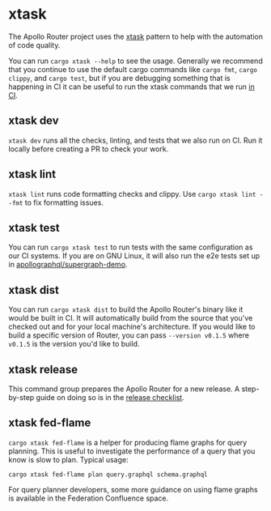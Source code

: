 # xtask

The Apollo Router project uses the [xtask](https://github.com/matklad/cargo-xtask) pattern to help with the automation of code quality. 

You can run `cargo xtask --help` to see the usage. Generally we recommend that you continue to use the default cargo commands like `cargo fmt`, `cargo clippy`, and `cargo test`, but if you are debugging something that is happening in CI it can be useful to run the xtask commands that we run [in CI](../.github/workflows).

## xtask dev

`xtask dev` runs all the checks, linting, and tests that we also run on CI. Run it locally before creating a PR to check your work.

## xtask lint

`xtask lint` runs code formatting checks and clippy. Use `cargo xtask lint --fmt` to fix formatting issues.

## xtask test

You can run `cargo xtask test` to run tests with the same configuration as our CI systems. If you are on GNU Linux, it will also run the e2e tests set up in [apollographql/supergraph-demo](https://github.com/apollographql/supergraph-demo).

## xtask dist

You can run `cargo xtask dist` to build the Apollo Router's binary like it would be built in CI. It will automatically build from the source that you've checked out and for your local machine's architecture. If you would like to build a specific version of Router, you can pass `--version v0.1.5` where `v0.1.5` is the version you'd like to build.

## xtask release

This command group prepares the Apollo Router for a new release. A step-by-step guide on doing so is in the [release checklist](../RELEASE_CHECKLIST.md).

## xtask fed-flame

`cargo xtask fed-flame` is a helper for producing flame graphs for query planning. This is useful to investigate the performance of a query that you know is slow to plan. Typical usage:

```
cargo xtask fed-flame plan query.graphql schema.graphql
```

For query planner developers, some more guidance on using flame graphs is available in the Federation Confluence space.
